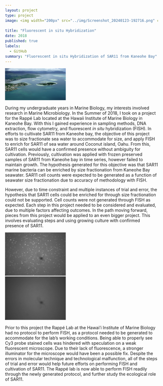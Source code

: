 ```yaml
---
layout: project
type: project
image: <img width="200px" src="../img/Screenshot_20240123-192716.png" class="img-thumbnail" >

title: "Fluorescent in situ Hybridization"
date: 2018
published: true
labels:
  - GitHub
summary: "Fluorescent in situ Hybridization of SAR11 from Kaneohe Bay"
---
```

 <img width="200px" src="../img/Screenshot_20240123-192716.png" class="img-thumbnail" >
 
  During my undergraduate years in Marine Biology, my interests involved research in Marine Microbiology. In the Summer of 2018, I took on a project for the Rappé Lab located at the Hawaii Institute of Marine Biology in Kaneohe Bay. With this I gained experience in sampling methods, DNA extraction, flow cytometry, and fluorescent *in situ* hybridization (FISH). 
In efforts to cultivate SAR11 from Kaneohe bay, the objective of this project was to size fractionate sea water to accommodate for size, and apply FISH to enrich for SAR11 of sea water around Coconut island, Oahu. From this, SAR11 cells would have a confirmed presence without ambiguity for cultivation. Previously, cultivation was applied with frozen preserved samples of SAR11 from Kaneohe bay in time series, however failed to maintain growth. The hypothesis generated for this objective was that SAR11 marine bacteria can be enriched by size fractionation from Kaneohe Bay seawater. SAR11 cell counts were expected to be generated as a function of seawater size fractionation due to accuracy of methodology with FISH. 

  However, due to time constraint and multiple instances of trial and error, the hypothesis that SAR11 cells could be enriched for through size fractionation could not be supported. Cell counts were not generated through FISH as expected. Each step in this project needed to be considered and evaluated, due to multiple factors affecting outcomes. In the path moving forward, pieces from this project would be applied to an even bigger project. This involves evaluating steps and using growing culture with confirmed presence of SAR11.

<img width="200px" src="img/microbe.png" class="img-thumbnail" >

  Prior to this project the Rappé Lab at the Hawai’i Institute of Marine Biology had no protocol to perform FISH, as a protocol needed to be generated to accommodate for the lab’s working conditions. Being able to properly see Cy3 probe stained cells was hindered with speculation on a weak fluorescent microscope. Due to their lack of fluorescence, a stronger illuminator for the microscope would have been a possible fix. Despite the errors in molecular technique and technological malfunction, all of the steps of trial and error would help future efforts on performing FISH and cultivation of SAR11. The Rappé lab is now able to perform FISH readily through the newly generated protocol, and further study the ecological role of SAR11. 

